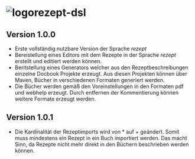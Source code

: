 ![logo](https://raw.github.com/FunThomas424242/rezept-dsl/master/Features/rezept.feature/rezeptdsl-100x100.png "Rezept DSL")rezept-dsl
===========

Version 1.0.0
-------------

* Erste vollständig nutzbare Version der Sprache *rezept*
* Bereistellung eines Editors mit dem Rezepte in der Sprache *rezept* erstellt und editiert werden können.
* Beritstellung eines Generators welcher aus den Rezeptbeschreibungen einzelne Docbook Projekte erzeugt.
Aus diesen Projekten können über Maven, Bücher in verschiedenen Formaten generiert werden. 
* Die Bücher werden gemäß den Voreinstellungen in den Formaten pdf und webhelp erzeugt. Durch entfernen der 
Kommentierung können weitere Formate erzeugt werden.

Version 1.0.1
-------------

* Die Kardinalität der Rezeptimports wird von * auf + geändert. Somit muss mindestens ein Rezept in ein Buch
importiert werden. Das macht Sinn, da Rezepte nicht mehr direkt in den Büchern beschrieben werden können. 

